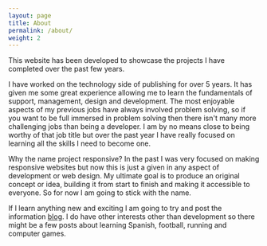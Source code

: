 ```yaml
---
layout: page
title: About
permalink: /about/
weight: 2
---
```


This website has been developed to showcase the projects I have completed over the past few years.  

I have worked on the technology side of publishing for over 5 years. It has given me some great experience allowing me to learn the fundamentals of support, management, design and development. The most enjoyable aspects of my previous jobs have always involved problem solving, so if you want to be full immersed in problem solving then there isn't many more challenging jobs than being a developer. I am by no means close to being worthy of that job title but over the past year I have really focused on learning all the skills I need to become one.

Why the name project responsive? In the past I was very focused on making responsive websites but now this is just a given in any aspect of development or web design. My ultimate goal is to produce an original concept or idea, building it from start to finish and making it accessible to everyone. So for now I am going to stick with the name.  

If I learn anything new and exciting I am going to try and post the information [blog]({{site.baseurl}}/blog "here"). I do have other interests other than development so there might be a few posts about learning Spanish, football, running and computer games.  

<div class="icon-insta">
</div>
<div class="icon-github">
</div>
<div class="icon-twitter">
</div>
<div class="icon-linked">
</div>
